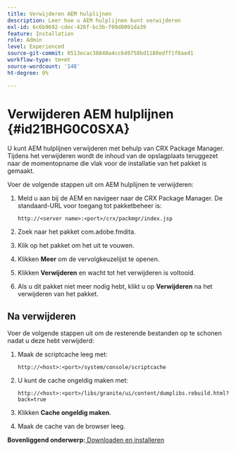 ```yaml
---
title: Verwijderen AEM hulplijnen
description: Leer hoe u AEM hulplijnen kunt verwijderen
exl-id: 6c6b9692-cdec-426f-bc3b-f09d0091da39
feature: Installation
role: Admin
level: Experienced
source-git-commit: 0513ecac38840a4cc649758bd1180edff1f8aed1
workflow-type: tm+mt
source-wordcount: '148'
ht-degree: 0%

---
```


# Verwijderen AEM hulplijnen {#id21BHG0C0SXA}

U kunt AEM hulplijnen verwijderen met behulp van CRX Package Manager. Tijdens het verwijderen wordt de inhoud van de opslagplaats teruggezet naar de momentopname die vlak voor de installatie van het pakket is gemaakt.

Voer de volgende stappen uit om AEM hulplijnen te verwijderen:

1. Meld u aan bij de AEM en navigeer naar de CRX Package Manager. De standaard-URL voor toegang tot pakketbeheer is:

   ```http
   http://<server name>:<port>/crx/packmgr/index.jsp
   ```

1. Zoek naar het pakket com.adobe.fmdita.
1. Klik op het pakket om het uit te vouwen.
1. Klikken **Meer** om de vervolgkeuzelijst te openen.
1. Klikken **Verwijderen** en wacht tot het verwijderen is voltooid.
1. Als u dit pakket niet meer nodig hebt, klikt u op **Verwijderen** na het verwijderen van het pakket.

## Na verwijderen

Voer de volgende stappen uit om de resterende bestanden op te schonen nadat u deze hebt verwijderd:

1. Maak de scriptcache leeg met:

   ```http
   http://<host>:<port>/system/console/scriptcache
   ```

1. U kunt de cache ongeldig maken met:

   ```http
   http://<host>:<port>/libs/granite/ui/content/dumplibs.rebuild.html?back=true
   ```

1. Klikken **Cache ongeldig maken**.
1. Maak de cache van de browser leeg.

**Bovenliggend onderwerp:**[ Downloaden en installeren](download-install.md)

